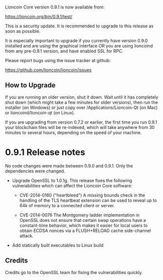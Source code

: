 Lioncoin Core version 0.9.1 is now available from:

  https://lioncoin.org/bin/0.9.1/test/

This is a security update. It is recommended to upgrade to this release
as soon as possible.

It is especially important to upgrade if you currently have version 0.9.0
installed and are using the graphical interface OR you are using lioncoind from
any pre-0.9.1 version, and have enabled SSL for RPC.

Please report bugs using the issue tracker at github:

  https://github.com/lioncoin/lioncoin/issues

How to Upgrade
--------------

If you are running an older version, shut it down. Wait until it has completely
shut down (which might take a few minutes for older versions), then run the
installer (on Windows) or just copy over /Applications/Lioncoin-Qt (on Mac) or
lioncoind/lioncoin-qt (on Linux).

If you are upgrading from version 0.7.2 or earlier, the first time you run
0.9.1 your blockchain files will be re-indexed, which will take anywhere from 
30 minutes to several hours, depending on the speed of your machine.

0.9.1 Release notes
=======================

No code changes were made between 0.9.0 and 0.9.1. Only the dependencies were changed.

- Upgrade OpenSSL to 1.0.1g. This release fixes the following vulnerabilities which can
  affect the Lioncoin Core software:

  - CVE-2014-0160 ("heartbleed")
    A missing bounds check in the handling of the TLS heartbeat extension can
    be used to reveal up to 64k of memory to a connected client or server.

  - CVE-2014-0076
    The Montgomery ladder implementation in OpenSSL does not ensure that
    certain swap operations have a constant-time behavior, which makes it
    easier for local users to obtain ECDSA nonces via a FLUSH+RELOAD cache
    side-channel attack.

- Add statically built executables to Linux build

Credits
--------

Credits go to the OpenSSL team for fixing the vulnerabilities quickly.

